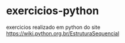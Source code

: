 # exercicios-python
 exercicios realizado em python do site https://wiki.python.org.br/EstruturaSequencial
